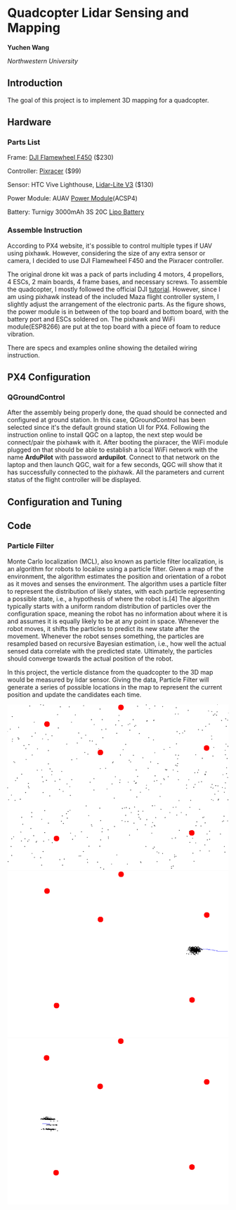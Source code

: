 # Quadcopter Lidar Sensing and Mapping
**Yuchen Wang**

*Northwestern University*


## Introduction
The goal of this project is to implement 3D mapping for a quadcopter.

## Hardware
### Parts List
Frame: [DJI Flamewheel F450](https://www.dji.com/flame-wheel-arf) ($230)

Controller: [Pixracer](https://docs.px4.io/en/flight_controller/pixracer.html) ($99)

Sensor: HTC Vive Lighthouse, [Lidar-Lite V3](https://buy.garmin.com/en-US/US/p/557294) ($130)

Power Module: AUAV [Power Module](https://store.mrobotics.io/product-p/auav-acsp4-mr.htm)(ACSP4)

Battery: Turnigy 3000mAh 3S 20C [Lipo Battery](https://www.amazon.com/Turnigy-3000mAh-Lipo-Pack-XT-60/dp/B075RTRWSC/ref=sr_1_25?gclid=EAIaIQobChMIz9OKqtuI5gIV7x6tBh2aNwcOEAAYASAAEgLsMPD_BwE&hvadid=178102491821&hvdev=c&hvlocphy=9021565&hvnetw=g&hvpos=1t1&hvqmt=e&hvrand=307303628176748876&hvtargid=kwd-13703202200&hydadcr=2113_9907432&keywords=lipo+3s+3000mah&qid=1574800068&sr=8-25)


### Assemble Instruction
According to PX4 website, it's possible to control multiple types if UAV using pixhawk. However, considering the size of any extra sensor or camera, I decided to use DJI Flamewheel F450 and the Pixracer controller.

The original drone kit was a pack of parts including 4 motors, 4 propellors, 4 ESCs, 2 main boards, 4 frame bases, and necessary screws. To assemble the quadcopter, I mostly followed the official DJI [tutorial](https://www.youtube.com/watch?v=pUTHIL_Xfcc). However, since I am using pixhawk instead of the included Maza flight controller system, I slightly adjust the arrangement of the electronic parts. As the figure shows, the power module is in between of the top board and bottom board, with the battery port and ESCs soldered on. The pixhawk and WiFi module(ESP8266) are put at the top board with a piece of foam to reduce vibration.

There are specs and examples online showing the detailed wiring instruction.


## PX4 Configuration
### QGroundControl
After the assembly being properly done, the quad should be connected and configured at ground station. In this case, QGroundControl has been selected since it's the default ground station UI for PX4. Following the instruction online to install QGC on a laptop, the next step would be connect/pair the pixhawk with it. After booting the pixracer, the WiFi module plugged on that should be able to establish a local WiFi network with the name **ArduPilot** with password **ardupilot**. Connect to that network on the laptop and then launch QGC, wait for a few seconds, QGC will show that it has successfully connected to the pixhawk. All the parameters and current status of the flight controller will be displayed.

## Configuration and Tuning


## Code
### Particle Filter
Monte Carlo localization (MCL), also known as particle filter localization, is an algorithm for robots to localize using a particle filter. Given a map of the environment, the algorithm estimates the position and orientation of a robot as it moves and senses the environment. The algorithm uses a particle filter to represent the distribution of likely states, with each particle representing a possible state, i.e., a hypothesis of where the robot is.[4] The algorithm typically starts with a uniform random distribution of particles over the configuration space, meaning the robot has no information about where it is and assumes it is equally likely to be at any point in space.  Whenever the robot moves, it shifts the particles to predict its new state after the movement. Whenever the robot senses something, the particles are resampled based on recursive Bayesian estimation, i.e., how well the actual sensed data correlate with the predicted state. Ultimately, the particles should converge towards the actual position of the robot.

In this project, the verticle distance from the quadcopter to the 3D map would be measured by lidar sensor. Giving the data, Particle Filter will generate a series of possible locations in the map to represent the current position and update the candidates each time.

![init](/img/init.png)
![2](/img/2.png)
![1](/img/1.png)
